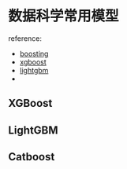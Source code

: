 # 数据科学常用模型

reference:

- [boosting](https://www.biaodianfu.com/boosting.html)
- [xgboost](https://www.biaodianfu.com/xgboost.html)
- [lightgbm](https://www.biaodianfu.com/lightgbm.html)
- 

## XGBoost

## LightGBM

## Catboost

